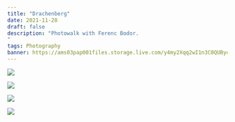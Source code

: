 ```yaml
---
title: "Drachenberg"
date: 2021-11-28
draft: false
description: "Photowalk with Ferenc Bodor.
"
tags: Photography
banner: https://ams03pap001files.storage.live.com/y4my2Xqq2wI1n3C0QUByqdjewQoJwvJu8RTDjBLwfg0zf7HTNdtiPLq5sJj59OV-SyfuYGksK4H9dIaImlkrrdXjK0hsfxYb3bn_uQH37A4oQp_-SmBXw7_AYM_Fu64ev-sqQjgF7_jXxmrl36ou97GrBX2c-UXTtLWVmPC9Ar1XtuVKuCG3uIQBNYDYaguSJQj?width=5472&height=3648&cropmode=none
---
```


![](https://ams03pap001files.storage.live.com/y4my2Xqq2wI1n3C0QUByqdjewQoJwvJu8RTDjBLwfg0zf7HTNdtiPLq5sJj59OV-SyfuYGksK4H9dIaImlkrrdXjK0hsfxYb3bn_uQH37A4oQp_-SmBXw7_AYM_Fu64ev-sqQjgF7_jXxmrl36ou97GrBX2c-UXTtLWVmPC9Ar1XtuVKuCG3uIQBNYDYaguSJQj?width=5472&height=3648&cropmode=none)

![](https://ams03pap001files.storage.live.com/y4mDjxiSc49s0s__nMAZ4gM0BiyrnCL0Xu85iyr6ruaZ6WZOkfZZ7GZ4bjkKzDIeWQJ-e1VpRleGq_OFSenWKWgjiTucuIcG1hNPcfgsdvrApzJ7RGkir1_vDo8QgZXcrDYjqg-Wt9pA917P970nuomyow-FLwSwFUGb1rpm8sVnB771H7WMXrRuxiqTpSMWb0a?width=2857&height=4286&cropmode=none)

![](https://ams03pap001files.storage.live.com/y4m6PG_jwNvSfI6hnuIt9EQC_42XpT8J1cuwgK-XYYb58lw8PS3k1Oow6xOkFUB-byBqgoA5UVPrvKg5tbxVvVxygcXRBpOVKHsoku5aZQhbh9d_uO820r7GQuJJcalQt-ASf-cm77FFXXA8OD4cuZygjgoh-fGizQ541EFx5LspeIsuseSttb2UkG4z6mHmO_5?width=3648&height=5472&cropmode=none)

![](https://ams03pap001files.storage.live.com/y4m86dRNaVVPYo3DKPx3j4dJj7s-QWQpznL2y7D7shSmsIr-5-ZibEQjyxXEQH7ImhoQwHVTZIKZQGq8QWLD46c235RKCBrQil-2BL8ShEkFHMXYTVkwTiN1BFq_vcHi0Yl5H_WWCWS2GhWF4tqdhzXPKhvpghbsTWDjPTmGBi4rwsuE41b8ZOy9PNw1ztFmV8B?width=3648&height=5472&cropmode=none)